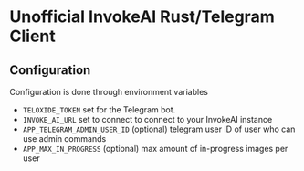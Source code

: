 # Unofficial InvokeAI Rust/Telegram Client

## Configuration

Configuration is done through environment variables

* `TELOXIDE_TOKEN` set for the Telegram bot.
* `INVOKE_AI_URL` set to connect to connect to your InvokeAI instance
* `APP_TELEGRAM_ADMIN_USER_ID` (optional) telegram user ID of user who can use admin commands
* `APP_MAX_IN_PROGRESS` (optional) max amount of in-progress images per user
